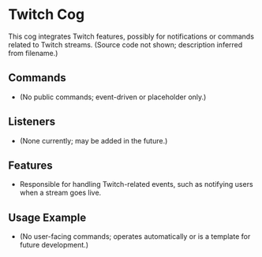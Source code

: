 # Twitch Cog

This cog integrates Twitch features, possibly for notifications or commands related to Twitch streams. (Source code not shown; description inferred from filename.)

## Commands

- (No public commands; event-driven or placeholder only.)

## Listeners

- (None currently; may be added in the future.)

## Features

- Responsible for handling Twitch-related events, such as notifying users when a stream goes live.

## Usage Example

- (No user-facing commands; operates automatically or is a template for future development.)

